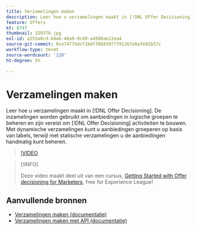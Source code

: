 ```yaml
---
title: Verzamelingen maken
description: Leer hoe u verzamelingen maakt in [!DNL Offer Decisioning]. Aan verzamelingen zijn subsidiabiliteitsregels gekoppeld, zodat u ze alleen aan relevante klanten kunt tonen.
feature: Offers
kt: 6747
thumbnail: 329376.jpg
exl-id: a255a0cd-b4ab-46a9-9c49-a4588ae12ea4
source-git-commit: 0ce7477bdcf1bdff8b83977791267e8afe92b57c
workflow-type: tm+mt
source-wordcount: '120'
ht-degree: 5%

---
```


# Verzamelingen maken

Leer hoe u verzamelingen maakt in [!DNL Offer Decisioning]. De inzamelingen worden gebruikt om aanbiedingen in logische groepen te beheren en zijn vereist om [!DNL Offer Decisioning] activiteiten te bouwen. Met dynamische verzamelingen kunt u aanbiedingen groeperen op basis van labels, terwijl met statische verzamelingen u de aanbiedingen handmatig kunt beheren.

>[!VIDEO](https://video.tv.adobe.com/v/329376?quality=12&learn=on)

>[!INFO]
>
> Deze video maakt deel uit van een cursus, [Getting Started with Offer decisioning for Marketers](https://experienceleague.adobe.com/?recommended=ExperiencePlatform-U-1-2020.1.offerdecisioning), free for Experience League!


## Aanvullende bronnen

* [Verzamelingen maken (documentatie)](https://experienceleague.adobe.com/docs/journey-optimizer/using/offer-decisioniong/managing-offers-in-the-offer-library/creating-collections.html)
* [Verzamelingen maken met API (documentatie)](https://experienceleague.adobe.com/docs/journey-optimizer/using/offer-decisioniong/api-reference/offers-api/collections/create.html)
